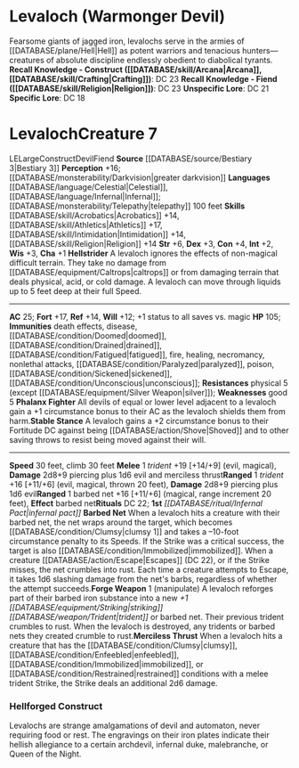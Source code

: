 ﻿---
ac: '21'
alignment: CE
all_resistance: null
burrow_speed: null
charisma: '+4'
climb_speed: '25'
constitution: '+4'
creature_ability:
- Language Adaptation
- Luring Cry
- Sound Mimicry
creature_family: null
description: 'The vile and vicious offspring of a demon lord and a monstrous species
  of hyenas, leucrottas are intelligent and cruel beasts. They use their astounding
  vocal mimicry to lure unsuspecting creatures near so that they can first torment
  and then devour them. Leucrottas measure 5 feet at the shoulder and weigh 800 pounds,
  and they are perpetually filthy. A leucrotta''s oversized jaws are lined with rows
  of jagged, hardened bony ridges rather than teeth, and it can shear through flesh,
  bone, and even steel with ease.<br/><br/><b><u>Recall Knowledge - Beast</u> ( [[DATABASE/skill/Arcana|Arcana]]
  , [[DATABASE/skill/Nature|Nature]] )</b>: DC 20<br/><b><u>Unspecific Lore</u></b>:
  DC 18<br/><b><u>Specific Lore</u></b>: DC 15'
dexterity: '+2'
element: null
fly_speed: null
fortitude: '+15'
hardness: null
hp: '85'
id: '718'
immunity: null
intelligence: '+0'
land_speed: '50'
language:
- '[[DATABASE/language/Common|Common]] ; one additional language (usually Gnoll)'
level: '5'
max_speed: '50'
name: Leucrotta
perception: '+11'
rarity: Common
reflex: '+9'
resistance: null
rus_type_level: null
school: null
sense:
- '[[DATABASE/monsterability/Darkvision|darkvision]]'
- '[[DATABASE/monsterability/Scent|scent (imprecise) 30 feet]]'
size: Large
skill:
- '[[DATABASE/skill/Athletics|Athletics]] +13'
- '[[DATABASE/skill/Deception|Deception]] +13'
- '[[DATABASE/skill/Stealth|Stealth]] +11'
source: '[[DATABASE/source/Bestiary 2|Bestiary 2]]'
speed:
- 50 feet
- climb 25 feet
spell: null
strength: '+6'
strength_req: '6'
strongest_save:
- Fortitude
swim_speed: null
trait:
- '[[DATABASE/trait/Beast|Beast]]'
type: Creature
vision: Darkvision
weakest_save:
- Reflex
weakness: null
will: '+11'
wisdom: '+2'

---
# Levaloch (Warmonger Devil)

Fearsome giants of jagged iron, levalochs serve in the armies of [[DATABASE/plane/Hell|Hell]] as potent warriors and tenacious hunters—creatures of absolute discipline endlessly obedient to diabolical tyrants.
**Recall Knowledge - Construct ([[DATABASE/skill/Arcana|Arcana]], [[DATABASE/skill/Crafting|Crafting]])**: DC 23
**Recall Knowledge - Fiend ([[DATABASE/skill/Religion|Religion]])**: DC 23
**Unspecific Lore**: DC 21
**Specific Lore**: DC 18

# Levaloch<span class="item-type">Creature 7</span>

<span class="trait-alignment item-trait">LE</span><span class="trait-size item-trait">Large</span><span class="item-trait">Construct</span><span class="item-trait">Devil</span><span class="item-trait">Fiend</span>
**Source** [[DATABASE/source/Bestiary 3|Bestiary 3]]
**Perception** +16; [[DATABASE/monsterability/Darkvision|greater darkvision]]
**Languages** [[DATABASE/language/Celestial|Celestial]], [[DATABASE/language/Infernal|Infernal]]; [[DATABASE/monsterability/Telepathy|telepathy]] 100 feet
**Skills** [[DATABASE/skill/Acrobatics|Acrobatics]] +14, [[DATABASE/skill/Athletics|Athletics]] +17, [[DATABASE/skill/Intimidation|Intimidation]] +14, [[DATABASE/skill/Religion|Religion]] +14
**Str** +6, **Dex** +3, **Con** +4, **Int** +2, **Wis** +3, **Cha** +1
**Hellstrider** A levaloch ignores the effects of non-magical difficult terrain. They take no damage from [[DATABASE/equipment/Caltrops|caltrops]] or from damaging terrain that deals physical, acid, or cold damage. A levaloch can move through liquids up to 5 feet deep at their full Speed.

---
**AC** 25; **Fort** +17, **Ref** +14, **Will** +12; +1 status to all saves vs. magic
**HP** 105; **Immunities** death effects, disease, [[DATABASE/condition/Doomed|doomed]], [[DATABASE/condition/Drained|drained]], [[DATABASE/condition/Fatigued|fatigued]], fire, healing, necromancy, nonlethal attacks, [[DATABASE/condition/Paralyzed|paralyzed]], poison, [[DATABASE/condition/Sickened|sickened]], [[DATABASE/condition/Unconscious|unconscious]]; **Resistances** physical 5 (except [[DATABASE/equipment/Silver Weapon|silver]]); **Weaknesses** good 5
<span class="in-box-ability">**Phalanx Fighter** All devils of equal or lower level adjacent to a levaloch gain a +1 circumstance bonus to their AC as the levaloch shields them from harm.</span><span class="in-box-ability">**Stable Stance** A levaloch gains a +2 circumstance bonus to their Fortitude DC against being [[DATABASE/action/Shove|Shoved]] and to other saving throws to resist being moved against their will.</span>

---
**Speed** 30 feet, climb 30 feet
<span class="in-box-ability">**Melee** <span class="action-icon">1</span> _trident_ +19 [+14/+9] (evil, magical), **Damage** 2d8+9 piercing plus 1d6 evil and merciless thrust</span><span class="in-box-ability">**Ranged** <span class="action-icon">1</span> _trident_ +16 [+11/+6] (evil, magical, thrown 20 feet), **Damage** 2d8+9 piercing plus 1d6 evil</span><span class="in-box-ability">**Ranged** <span class="action-icon">1</span> barbed net +16 [+11/+6] (magical, range increment 20 feet), **Effect** barbed net</span>**Rituals** DC 22; **1st** _[[DATABASE/ritual/Infernal Pact|infernal pact]]_
<span class="in-box-ability">**Barbed Net** When a levaloch hits a creature with their barbed net, the net wraps around the target, which becomes [[DATABASE/condition/Clumsy|clumsy 1]] and takes a –10-foot circumstance penalty to its Speeds. If the Strike was a critical success, the target is also [[DATABASE/condition/Immobilized|immobilized]]. When a creature [[DATABASE/action/Escape|Escapes]] (DC 22), or if the Strike misses, the net crumbles into rust. Each time a creature attempts to Escape, it takes 1d6 slashing damage from the net's barbs, regardless of whether the attempt succeeds.</span><span class="in-box-ability">**Forge Weapon** <span class="action-icon">1</span> (manipulate) A levaloch reforges part of their barbed iron substance into a new _+1 [[DATABASE/equipment/Striking|striking]] [[DATABASE/weapon/Trident|trident]]_ or barbed net. Their previous trident crumbles to rust. When the levaloch is destroyed, any tridents or barbed nets they created crumble to rust.</span><span class="in-box-ability">**Merciless Thrust** When a levaloch hits a creature that has the [[DATABASE/condition/Clumsy|clumsy]], [[DATABASE/condition/Enfeebled|enfeebled]], [[DATABASE/condition/Immobilized|immobilized]], or [[DATABASE/condition/Restrained|restrained]] conditions with a melee trident Strike, the Strike deals an additional 2d6 damage.</span>

###  Hellforged Construct

Levalochs are strange amalgamations of devil and automaton, never requiring food or rest. The engravings on their iron plates indicate their hellish allegiance to a certain archdevil, infernal duke, malebranche, or Queen of the Night.